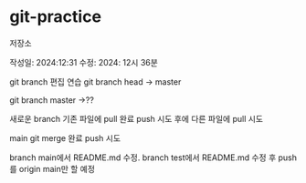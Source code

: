 # git-practice
저장소

작성일: 2024:12:31
수정: 2024: 12시 36분

git branch 편집 연습
git branch head -> master

git branch master ->??

새로운 branch 기존 파일에 pull 완료
push 시도 후에 다른 파일에 pull 시도

main git merge 완료 push 시도

branch main에서 README.md 수정.
branch test에서 README.md 수정 후 push를 origin main만 할 예정